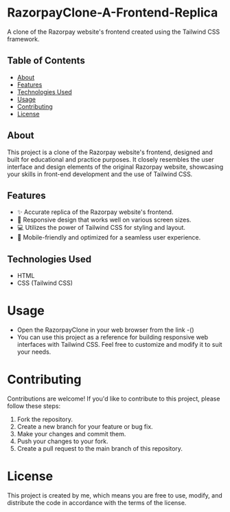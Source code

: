 # RazorpayClone-A-Frontend-Replica

A clone of the Razorpay website's frontend created using the Tailwind CSS framework.

## Table of Contents

- [About](#about)
- [Features](#features)
- [Technologies Used](#technologies-used)
- [Usage](#usage)
- [Contributing](#contributing)
- [License](#license)

## About

This project is a clone of the Razorpay website's frontend, designed and built for educational and practice purposes. It closely resembles the user interface and design elements of the original Razorpay website, showcasing your skills in front-end development and the use of Tailwind CSS.

## Features

- ✨ Accurate replica of the Razorpay website's frontend.
- 🎨 Responsive design that works well on various screen sizes.
- 💻 Utilizes the power of Tailwind CSS for styling and layout.
- 📱 Mobile-friendly and optimized for a seamless user experience.

## Technologies Used

- HTML
- CSS (Tailwind CSS)

# Usage

- Open the RazorpayClone in your web browser from the link -()
- You can use this project as a reference for building responsive web interfaces with Tailwind CSS. Feel free to customize and modify it to suit your needs.

# Contributing

Contributions are welcome! If you'd like to contribute to this project, please follow these steps:

1. Fork the repository.
2. Create a new branch for your feature or bug fix.
3. Make your changes and commit them.
4. Push your changes to your fork.
5. Create a pull request to the main branch of this repository.

# License

This project is created by me, which means you are free to use, modify, and distribute the code in accordance with the terms of the license.


